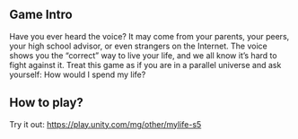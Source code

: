 ## Game Intro
Have you ever heard the voice? It may come from your parents, your peers, your high school advisor, or even strangers on the Internet. The voice shows you the “correct” way to live your life, and we all know it’s hard to fight against it. Treat this game as if you are in a parallel universe and ask yourself: How would I spend my life?

## How to play?
Try it out: https://play.unity.com/mg/other/mylife-s5
